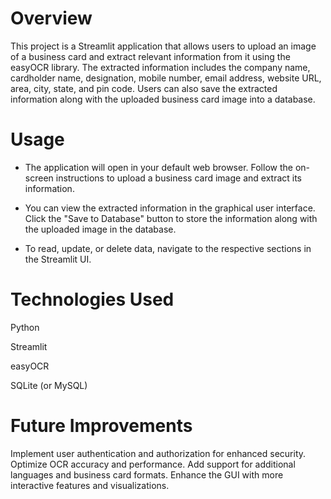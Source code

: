 # Overview
This project is a Streamlit application that allows users to upload an image of a business card and extract relevant information from it using the easyOCR library. The extracted information includes the company name, cardholder name, designation, mobile number, email address, website URL, area, city, state, and pin code. Users can also save the extracted information along with the uploaded business card image into a database.

# Usage

* The application will open in your default web browser. Follow the on-screen instructions to upload a business card image and extract its information.


* You can view the extracted information in the graphical user interface. Click the "Save to Database" button to store the information along with the uploaded image in the database.


* To read, update, or delete data, navigate to the respective sections in the Streamlit UI.

# Technologies Used

Python

Streamlit

easyOCR

SQLite (or MySQL)

  
# Future Improvements
Implement user authentication and authorization for enhanced security.
Optimize OCR accuracy and performance.
Add support for additional languages and business card formats.
Enhance the GUI with more interactive features and visualizations.










